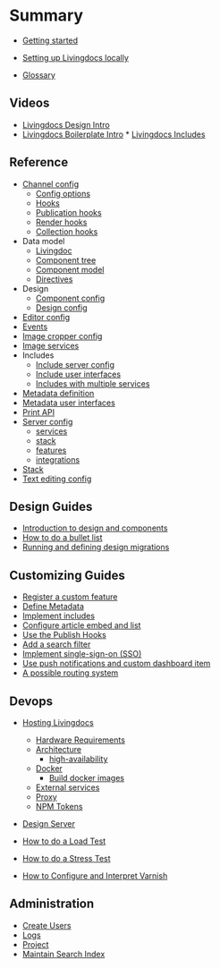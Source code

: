 # Summary

* [Getting started](./getting_started.md)

* [Setting up Livingdocs locally](walkthroughs/getting-started-with-local-development.md)

* [Glossary](./DICTIONARY.md)

## Videos

* [Livingdocs Design Intro](videos/design_intro.md)
* [Livingdocs Boilerplate Intro](videos/boilerplate_intro.md)
* [Livingdocs Includes](videos/includes.md)

## Reference

* [Channel config](reference-docs/server-configuration/channel-config.md)
  * [Config options](reference-docs/server-configuration/channel-config.md)
  * [Hooks](reference-docs/server-configuration/channel-config.md#hooks)
  * [Publication hooks](reference-docs/server-configuration/channel-config.md#publishunpublish-hooks)
  * [Render hooks](reference-docs/server-configuration/channel-config.md#before-render-hooks)
  * [Collection hooks](reference-docs/server-configuration/channel-config.md#document-lists-hooks)
* Data model
  * [Livingdoc](reference-docs/common-livingdoc/livingdoc.md)
  * [Component tree](reference-docs/common-livingdoc/component_tree.md)
  * [Component model](reference-docs/common-livingdoc/component_model.md)
  * [Directives](reference-docs/common-livingdoc/directives.md)
* Design
  * [Component config](reference-docs/common-designs/component_config.md)
  * [Design config](reference-docs/common-designs/design_config.md)
* [Editor config](reference-docs/editor-configuration/editing-features.md)
* [Events](reference-docs/server-extensions/events.md)
* [Image cropper config](reference-docs/editor-configuration/image-cropping.md)
* [Image services](concepts/images/image-services.md)
* Includes
  * [Include server config](reference-docs/doc-includes/server_customization.md)
  * [Include user interfaces](reference-docs/doc-includes/editor_customization.md)
  * [Includes with multiple services](reference-docs/doc-includes/service_multiselect.md)
* [Metadata definition](reference-docs/server-configuration/metadata.md)
* [Metadata user interfaces](reference-docs/editor-configuration/metadata.md)
* [Print API](reference-docs/server-print-api/print-api.md)
* [Server config](reference-docs/server-configuration/config.md#services)
  * [services](reference-docs/server-configuration/config.md#services)
  * [stack](reference-docs/server-configuration/config.md#stack)
  * [features](reference-docs/server-configuration/config.md#features)
  * [integrations](reference-docs/server-configuration/config.md#integrations)
* [Stack](reference-docs/server-configuration/stack.md)
* [Text editing config](reference-docs/editor-configuration/text-editing.md)

## Design Guides

* [Introduction to design and components](reference-docs/common-designs/create_designs.md)
* [How to do a bullet list](reference-docs/common-designs/list_example.md)
* [Running and defining design migrations](concepts/document-migrations/migrations.md)

## Customizing Guides

* [Register a custom feature](walkthroughs/add_customizations.md)
* [Define Metadata](concepts/metadata/metadata-examples.md)
* [Implement includes](reference-docs/doc-includes/intro.md)
* [Configure article embed and list](reference-docs/doc-includes/embed_and_list.md)
* [Use the Publish Hooks](reference-docs/server-extensions/publish-hooks.md)
* [Add a search filter](reference-docs/editor-configuration/search-filters.md)
* [Implement single-sign-on (SSO)](walkthroughs/github-login.md)
* [Use push notifications and custom dashboard item](walkthroughs/push_notifications.md)
* [A possible routing system](reference-docs/server-public-api/routing-system.md)

## Devops

* [Hosting Livingdocs](setup-and-deployment/self-hosting.md)

  * [Hardware Requirements](setup-and-deployment/hardware-requirements.md)
  * [Architecture](setup-and-deployment/high-availability/README.md)
    * [high-availability](setup-and-deployment/high-availability/high-availability-setup.md)
  * [Docker](setup-and-deployment/docker/README.md)
    * [Build docker images](setup-and-deployment/docker/build-docker-images.md)
  * [External services](setup-and-deployment/external-services.md)
  * [Proxy](setup-and-deployment/proxy.md)
  * [NPM Tokens](setup-and-deployment/npm/access-private-npm-modules.md)

* [Design Server](reference-docs/server-configuration/design-servers.md)
* [How to do a Load Test](reference-docs/maintenance/how-to-do-a-load-test.md)
* [How to do a Stress Test](https://github.com/DaRaFF/stress-test-example#how-to-make-a-simple-stress-test)
* [How to Configure and Interpret Varnish](reference-docs/maintenance/how-to-varnish.md)

## Administration

* [Create Users](walkthroughs/create-users.md)
* [Logs](reference-docs/server-configuration/logging.md)
* [Project](reference-docs/server-configuration/admin-commands.md#project-create)
* [Maintain Search Index](reference-docs/server-configuration/admin-commands.md#search-index)

<!-- ## Livingdocs core development

* Editor
  * [Styleguide](reference-docs/editor-styleguide/styleguide.md)
  * [Why use an image service?](concepts/images/why-an-image-service.md)
  * [Responsive background images](concepts/images/responsive-bg-images.md)
* Server
  * [Editing API](reference-docs/server-editing-api/README.md)
    * [Basics](reference-docs/server-editing-api/api_basics.md)
    * [CORS](reference-docs/server-editing-api/api_cors.md)
    * [Error](reference-docs/server-editing-api/api_errors.md)
    * [Authentication](reference-docs/server-editing-api/editing_api_authentication.md)
    * [Design](reference-docs/server-editing-api/editing_api_design.md)
    * [Lists](reference-docs/server-editing-api/editing_api_document_list.md)
    * [Documents](reference-docs/server-editing-api/editing_api_documents.md)
    * [Revisions](reference-docs/server-editing-api/editing_api_revisions.md)
    * [Publications](reference-docs/server-editing-api/editing_api_publications.md)
    * [Users](reference-docs/server-editing-api/editing_api_users.md)
    * [Projects](reference-docs/server-editing-api/editing_api_spaces.md)
    * [Hooks](reference-docs/server-editing-api/editing_api_hooks.md)
* Framework
  * [Browser API](reference-docs/common-livingdoc/browser_api.md) -->
